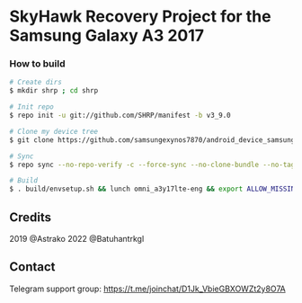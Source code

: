 # SkyHawk Recovery Project for the Samsung Galaxy A3 2017

### How to build ###

```bash
# Create dirs
$ mkdir shrp ; cd shrp

# Init repo
$ repo init -u git://github.com/SHRP/manifest -b v3_9.0

# Clone my device tree
$ git clone https://github.com/samsungexynos7870/android_device_samsung_a3y17lte.git -b skyhawk device/samsung/a3y17lte

# Sync
$ repo sync --no-repo-verify -c --force-sync --no-clone-bundle --no-tags --optimized-fetch --prune -j`nproc`

# Build
$ . build/envsetup.sh && lunch omni_a3y17lte-eng && export ALLOW_MISSING_DEPENDENCIES=true && mka recoveryimage
```
## Credits
2019 @Astrako
2022 @Batuhantrkgl

## Contact
Telegram support group: https://t.me/joinchat/D1Jk_VbieGBXOWZt2y8O7A

